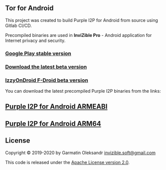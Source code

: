 ## Tor for Android

This project was created to build Purple I2P for Android from source using Gitlab CI/CD.

Precompiled binaries are used in **InviZible Pro** - Android application for Internet privacy and security.

### [Google Play stable version](https://play.google.com/store/apps/details?id=pan.alexander.tordnscrypt.gp)

### [Download the latest beta version](https://github.com/Gedsh/InviZible/releases/latest)

### [IzzyOnDroid F-Droid beta version](https://apt.izzysoft.de/fdroid/index/apk/pan.alexander.tordnscrypt)

You can download the latest precompiled Purple I2P binaries from the links:

## [Purple I2P for Android ARMEABI](https://gitlab.com/Gedsh/purple-i2p-android-build-script/-/jobs/artifacts/master/raw/i2pd-android-binary/src/main/libs/armeabi/libi2pd.so?job=android%20r20%2022%20default%20armeabi-v7a)

## [Purple I2P for Android ARM64](https://gitlab.com/Gedsh/purple-i2p-android-build-script/-/jobs/artifacts/master/raw/i2pd-android-binary/src/main/libs/arm64/libi2pd.so?job=android%20r20%2022%20default%20arm64-v8a)

## License

Copyright &copy; 2019-2020 by Garmatin Oleksandr invizible.soft@gmail.com

This code is released under the [Apache License version 2.0](https://www.apache.org/licenses/LICENSE-2.0).

